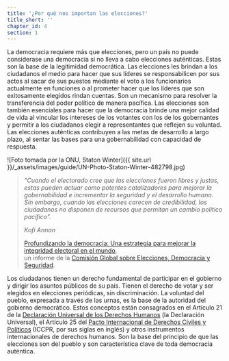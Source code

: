 ```yaml
---
title: '¿Por qué nos importan las elecciones?'
title_short: ''
chapter_id: 4
section: 1
---
```


La democracia requiere más que elecciones, pero un país no puede considerase una democracia si no lleva a cabo elecciones auténticas. Estas son la base de la legitimidad democrática. Las elecciones les brindan a los ciudadanos el medio para hacer que sus líderes se responsabilicen por sus actos al sacar de sus puestos mediante el voto a los funcionarios actualmente en funciones o al prometer hacer que los líderes que son exitosamente elegidos rindan cuentas. Son un mecanismo para resolver la transferencia del poder político de manera pacífica. Las elecciones son también esenciales para hacer que la democracia brinde una mejor calidad de vida al vincular los intereses de los votantes con los de los gobernantes y permitir a los ciudadanos elegir a representantes que reflejen su voluntad. Las elecciones auténticas contribuyen a las metas de desarrollo a largo plazo, al sentar las bases para una gobernabilidad con capacidad de respuesta.

![Foto tomada por la ONU, Staton Winter]({{ site.url }}/\_assets/images/guide/UN-Photo-Staton-Winter-482798.jpg)

> _"Cuando el electorado cree que las elecciones fueron libres y justas, estas pueden actuar como potentes catalizadores para mejorar la gobernabilidad e incrementar la seguridad y el desarrollo humano. Sin embargo, cuando las elecciones carecen de credibilidad, los ciudadanos no disponen de recursos que permitan un cambio político pacífico"._
>
> <cite>Kofi Annan</cite>
>
> [Profundizando la democracia: Una estrategia para mejorar la integridad electoral en el mundo](http://www.ine.mx/docs/IFE-v2/CAI/CAI-Varios/2012/3erForoDemocraciaLat/3erForoDemocraciaLat-docs/Informe-Comision-Global.pdf),  
> un informe de la [Comisión Global sobre Elecciones, Democracia y Seguridad](http://www.kofiannanfoundation.org/topics/supporting-democracy-and-elections-with-integrity/).

Los ciudadanos tienen un derecho fundamental de participar en el gobierno y dirigir los asuntos públicos de su país. Tienen el derecho de votar y ser elegidos en elecciones periódicas, sin discriminación. La voluntad del pueblo, expresada a través de las urnas, es la base de la autoridad del gobierno democrático. Estos conceptos están consagrados en el Artículo 21 de la [Declaración Universal de los Derechos Humanos](http://www.un.org/es/documents/udhr/) (la Declaración Universal), el Artículo 25 del [Pacto Internacional de Derechos Civiles y Políticos](http://ccprcentre.org/doc/HRC/Colombia/CCPR.C.COL.6.pdf) (ICCPR, por sus siglas en inglés) y otros instrumentos internacionales de derechos humanos. Son la base del principio de que las elecciones son del pueblo y son característica clave de toda democracia auténtica.
